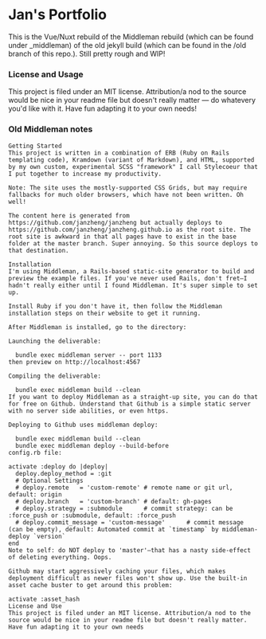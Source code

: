 
# Jan's Portfolio

This is the Vue/Nuxt rebuild of the Middleman rebuild (which can be found under \_middleman) of the old jekyll build (which can be found in the /old branch of this repo.). Still pretty rough and WIP!

### License and Usage

This project is filed under an MIT license. Attribution/a nod to the source would be nice in your readme file but doesn't really matter — do whatevery you'd like with it. Have fun adapting it to your own needs!



### Old Middleman notes
 
~~~
Getting Started
This project is written in a combination of ERB (Ruby on Rails templating code), Kramdown (variant of Markdown), and HTML, supported by my own custom, experimental SCSS "framework" I call Stylecoeur that I put together to increase my productivity.

Note: The site uses the mostly-supported CSS Grids, but may require fallbacks for much older browsers, which have not been written. Oh well!

The content here is generated from https://github.com/janzheng/janzheng but actually deploys to https://github.com/janzheng/janzheng.github.io as the root site. The root site is awkward in that all pages have to exist in the base folder at the master branch. Super annoying. So this source deploys to that destination.

Installation
I'm using Middleman, a Rails-based static-site generator to build and preview the example files. If you've never used Rails, don't fret—I hadn't really either until I found Middleman. It's super simple to set up.

Install Ruby if you don't have it, then follow the Middleman installation steps on their website to get it running.

After Middleman is installed, go to the directory:

Launching the deliverable:

  bundle exec middleman server -- port 1133
then preview on http://localhost:4567

Compiling the deliverable:

  bundle exec middleman build --clean
If you want to deploy Middleman as a straight-up site, you can do that for free on Github. Understand that Github is a simple static server with no server side abilities, or even https.

Deploying to Github uses middleman deploy:

  bundle exec middleman build --clean
  bundle exec middleman deploy --build-before
config.rb file:

activate :deploy do |deploy|
  deploy.deploy_method = :git
  # Optional Settings
  # deploy.remote   = 'custom-remote' # remote name or git url, default: origin
  # deploy.branch   = 'custom-branch' # default: gh-pages
  # deploy.strategy = :submodule      # commit strategy: can be :force_push or :submodule, default: :force_push
  # deploy.commit_message = 'custom-message'      # commit message (can be empty), default: Automated commit at `timestamp` by middleman-deploy `version`
end
Note to self: do NOT deploy to 'master'—that has a nasty side-effect of deleting everything. Oops.

Github may start aggressively caching your files, which makes deployment difficult as newer files won't show up. Use the built-in asset cache buster to get around this problem:

activate :asset_hash
License and Use
This project is filed under an MIT license. Attribution/a nod to the source would be nice in your readme file but doesn't really matter. Have fun adapting it to your own needs

~~~

